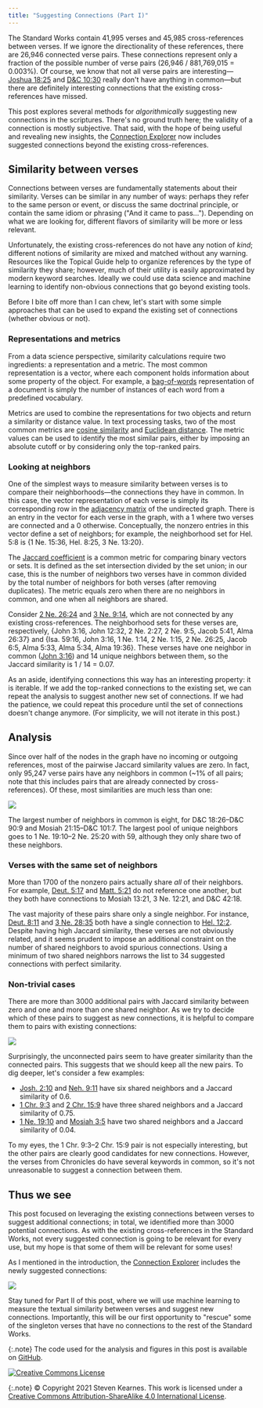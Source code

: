 ```yaml
---
title: "Suggesting Connections (Part I)"
---
```


The Standard Works contain 41,995 verses and 45,985 cross-references
between verses. If we ignore the directionality of these references, there are
26,946 connected verse pairs. These connections represent only a fraction
of the possible number of verse pairs (26,946 / 881,769,015 =
0.003%). Of course, we know that not all verse pairs are
interesting&mdash;[Joshua 18:25](https://www.churchofjesuschrist.org/study/scriptures/ot/josh/18.25?lang=eng#p25#25)
and [D&C 10:30](https://www.churchofjesuschrist.org/study/scriptures/dc-testament/dc/10.30?lang=eng#p30#30)
really don't have anything in common&mdash;but there are definitely interesting
connections that the existing cross-references have missed.

This post explores several methods for *algorithmically* suggesting new
connections in the scriptures. There's no ground truth here; the validity of a
connection is mostly subjective. That said, with the hope of being useful and
revealing new insights,
the [Connection Explorer](https://graph.welding-links.org) now includes
suggested connections beyond the existing cross-references.

## Similarity between verses

Connections between verses are fundamentally statements about their similarity.
Verses can be similar in any number of ways: perhaps they refer to the same
person or event, or discuss the same doctrinal principle, or contain the same
idiom or phrasing ("And it came to pass..."). Depending on what we are looking
for, different flavors of similarity will be more or less relevant.

Unfortunately, the existing cross-references do not have any notion of *kind*;
different notions of similarity are mixed and matched without any warning.
Resources like the Topical Guide help to organize references by the type of
similarity they share; however, much of their utility is easily approximated by
modern keyword searches. Ideally we could use data science and machine learning
to identify non-obvious connections that go beyond existing tools.

Before I bite off more than I can chew, let's start with some simple approaches
that can be used to expand the existing set of connections (whether obvious or
not).

### Representations and metrics

From a data science perspective, similarity calculations require two
ingredients: a representation and a metric. The most common representation is a
vector, where each component holds information about some property of the
object. For example,
a [bag-of-words](https://en.wikipedia.org/wiki/Bag-of-words_model)
representation of a document is simply the number of instances of each word from
a predefined vocabulary.

Metrics are used to combine the representations for two objects and return a
similarity or distance value. In text processing tasks, two of the most common
metrics are [cosine similarity](https://en.wikipedia.org/wiki/Cosine_similarity)
and [Euclidean distance](https://en.wikipedia.org/wiki/Euclidean_distance). The
metric values can be used to identify the most similar pairs, either by imposing
an absolute cutoff or by considering only the top-ranked pairs.

### Looking at neighbors

One of the simplest ways to measure similarity between verses is to compare
their neighborhoods&mdash;the connections they have in common. In this case, the
vector representation of each verse is simply its corresponding row in
the [adjacency matrix](https://en.wikipedia.org/wiki/Adjacency_matrix) of the
undirected graph. There is an entry in the vector for each verse in the graph,
with a 1 where two verses are connected and a 0 otherwise. Conceptually, the
nonzero entries in this vector define a set of neighbors; for example, the
neighborhood set for Hel. 5:8 is {1 Ne. 15:36, Hel. 8:25, 3 Ne. 13:20}.

The [Jaccard coefficient](https://en.wikipedia.org/wiki/Jaccard_index) is a
common metric for comparing binary vectors or sets. It is defined as the set
intersection divided by the set union; in our case, this is the number of
neighbors two verses have in common divided by the total number of neighbors for
both verses (after removing duplicates). The metric equals zero when there are
no neighbors in common, and one when all neighbors are shared.

Consider [2 Ne. 26:24](https://www.churchofjesuschrist.org/study/scriptures/bofm/2-ne/26.24?lang=eng#p24#24)
and [3 Ne. 9:14](https://www.churchofjesuschrist.org/study/scriptures/bofm/3-ne/9.14?lang=eng#p14#14),
which are not connected by any existing cross-references. The neighborhood
sets for these verses are, respectively, {John 3:16, John 12:32, 2 Ne. 2:27, 2
Ne. 9:5, Jacob 5:41, Alma 26:37} and {Isa. 59:16, John 3:16, 1 Ne. 1:14, 2 Ne.
1:15, 2 Ne. 26:25, Jacob 6:5, Alma 5:33, Alma 5:34, Alma 19:36}. These verses
have one neighbor in
common ([John 3:16](https://www.churchofjesuschrist.org/study/scriptures/nt/john/3.16?lang=eng#p16#16))
and 14 unique neighbors between them, so the Jaccard similarity is 1 / 14 =
0.07.

As an aside, identifying connections this way has an interesting property: it is
iterable. If we add the top-ranked connections to the existing set, we can
repeat the analysis to suggest another new set of connections. If we had the
patience, we could repeat this procedure until the set of connections doesn't
change anymore. (For simplicity, we will not iterate in this post.)

## Analysis

Since over half of the nodes in the graph have no incoming or outgoing
references, most of the pairwise Jaccard similarity values are zero. In fact,
only 95,247 verse pairs have any neighbors in common (~1% of all pairs;
note that this includes pairs that are already connected by cross-references).
Of these, most similarities are much less than one:

![](/assets/2021-03-21/jaccard-cdf.png)

The largest number of neighbors in common is eight, for D&C 18:26&ndash;D&C 90:9
and Mosiah 21:15&ndash;D&C 101:7. The largest pool of unique neighbors goes to 1
Ne. 19:10&ndash;2 Ne. 25:20 with 59, although they only share two of these
neighbors.

### Verses with the same set of neighbors

More than 1700 of the nonzero pairs actually share *all* of their neighbors. For
example, [Deut. 5:17](https://www.churchofjesuschrist.org/study/scriptures/ot/deut/5.17?lang=eng#p17#17)
and [Matt. 5:21](https://www.churchofjesuschrist.org/study/scriptures/nt/matt/5.21?lang=eng#p21#21)
do not reference one another, but they both have connections to Mosiah 13:21, 3
Ne. 12:21, and D&C 42:18.

The vast majority of these pairs share only a single neighbor. For instance,
[Deut. 8:11](https://www.churchofjesuschrist.org/study/scriptures/ot/deut/8.11?lang=eng#p11#11)
and [3 Ne. 28:35](https://www.churchofjesuschrist.org/study/scriptures/bofm/3-ne/28.35?lang=eng#p35#35)
both have a single connection
to [Hel. 12:2](https://www.churchofjesuschrist.org/study/scriptures/bofm/hel/12.2?lang=eng#p2#2).
Despite having high Jaccard similarity, these verses are not obviously
related, and it seems prudent to impose an additional constraint on the number
of shared neighbors to avoid spurious connections. Using a minimum of two shared
neighbors narrows the list to 34 suggested connections with perfect similarity.

### Non-trivial cases

There are more than 3000 additional pairs with Jaccard similarity between zero
and one and more than one shared neighbor. As we try to decide which of these
pairs to suggest as new connections, it is helpful to compare them to pairs with
existing connections:

![](/assets/2021-03-21/jaccard-box.png)

Surprisingly, the unconnected pairs seem to have greater similarity than the
connected pairs. This suggests that we should keep all the new pairs. To dig
deeper, let's consider a few examples:

* [Josh. 2:10](https://www.churchofjesuschrist.org/study/scriptures/ot/josh/2.10?lang=eng#p10#10)
  and
  [Neh. 9:11](https://www.churchofjesuschrist.org/study/scriptures/ot/neh/9.11?lang=eng#p11#11)
  have six shared neighbors and a Jaccard similarity of 0.6.
* [1 Chr. 9:3](https://www.churchofjesuschrist.org/study/scriptures/ot/1-chr/9.3?lang=eng#p3#3)
  and
  [2 Chr. 15:9](https://www.churchofjesuschrist.org/study/scriptures/ot/2-chr/15.9?lang=eng#p9#9)
  have three shared neighbors and a Jaccard similarity of 0.75.
* [1 Ne. 19:10](https://www.churchofjesuschrist.org/study/scriptures/bofm/1-ne/19.10?lang=eng#p10#10)
  and
  [Mosiah 3:5](https://www.churchofjesuschrist.org/study/scriptures/bofm/mosiah/3.5?lang=eng#p5#5)
  have two shared neighbors and a Jaccard similarity of 0.04.

To my eyes, the 1 Chr. 9:3&ndash;2 Chr. 15:9 pair is not especially interesting,
but the other pairs are clearly good candidates for new connections. However,
the verses from Chronicles do have several keywords in common, so it's not
unreasonable to suggest a connection between them.

## Thus we see

This post focused on leveraging the existing connections between verses to
suggest additional connections; in total, we identified more than 3000 potential
connections. As with the existing cross-references in the Standard Works, not
every suggested connection is going to be relevant for every use, but my hope is
that some of them will be relevant for some uses!

As I mentioned in the introduction, the
[Connection Explorer](https://graph.welding-links.org) includes the newly
suggested connections:

![](/assets/2021-03-21/explorer.png)

Stay tuned for Part II of this post, where we will use machine learning to
measure the textual similarity between verses and suggest new connections.
Importantly, this will be our first opportunity to "rescue" some of the
singleton verses that have no connections to the rest of the Standard Works.

{:.note}
The code used for the analysis and figures in this post is available on
[GitHub](https://github.com/skearnes/scripture-graph).

[![Creative Commons License](https://i.creativecommons.org/l/by-sa/4.0/88x31.png)](http://creativecommons.org/licenses/by-sa/4.0/)

{:.note}
© Copyright 2021 Steven Kearnes. This work is licensed under a
[Creative Commons Attribution-ShareAlike 4.0 International License](http://creativecommons.org/licenses/by-sa/4.0/).
